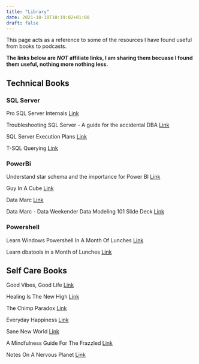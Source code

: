 ```yaml
---
title: "Library"
date: 2021-10-10T10:19:02+01:00
draft: false
---
```


This page acts as a reference to some of the resources I have found useful from books to podcasts. 

**The links below are ***NOT*** affiliate links, I am sharing them becuase I found them useful, nothing more nothing less.** 

## Technical Books

### SQL Server 

Pro SQL Server Internals [Link](https://www.amazon.co.uk/Pro-Server-Internals-Dmitri-Korotkevitch/dp/1484219635/ref=sr_1_1?dchild=1&keywords=Pro+SQL+Server+Internals&link_code=qs&qid=1633858116&qsid=258-5717528-6898663&sourceid=Mozilla-search&sr=8-1&sres=1484219635%2CB01HXJERTA%2C1484252543%2C1484219651%2CB00EKYXUO0%2C0470484284%2CB07FXCW836%2C1973136260%2CB079VDX9BM%2CB08191BQ8X%2CB00JDMQJYC%2CB0824466F3%2CB08W3TS6B2%2CB07V6CWS26%2CB08KGWGJHR%2CB08DG5X5NR&srpt=ABIS_BOOK)

Troubleshooting SQL Server - A guide for the accidental DBA [Link](https://www.amazon.co.uk/Troubleshooting-SQL-Server-Guide-Accidental/dp/1906434786/ref=sr_1_1?dchild=1&keywords=Troubleshooting+SQL+Server+-+A+guide+for+the+accidental+DBA&qid=1633858133&qsid=258-5717528-6898663&sr=8-1&sres=1906434786%2CB012HU9YDO%2CB08BS4PW1B%2CB01M6DDAGF%2CB08JH22W42%2CB015CDDPD8%2CB01H5N8XRQ%2CB074DXNT7V%2CB07MDMDQZL%2CB089K5P3TD%2CB08129JFBF%2CB07K2V9SFN%2CB08MTBXQLM%2CB07F8RKF2W%2CB07PNFTPGB%2CB015S0Y50C&srpt=ABIS_BOOK)

SQL Server Execution Plans [Link](https://www.amazon.co.uk/Server-Execution-Plans-Grant-Fritchey/dp/190643493X/ref=sxts_rp_s1_0?cv_ct_cx=SQL+Server+Execution+Plans&dchild=1&keywords=SQL+Server+Execution+Plans&pd_rd_i=190643493X&pd_rd_r=ee4ddf7c-1b8f-49c6-a371-a70dd39a393b&pd_rd_w=SVVxy&pd_rd_wg=0DvTL&pf_rd_p=ceacd189-2bf5-431e-8894-7c8195b61116&pf_rd_r=XBR47BZKD4EK5AEX041T&psc=1&qid=1633858145&sr=1-1-eecbb009-a700-4b7c-89a4-776abc2e4acc)

T-SQL Querying [Link](https://www.amazon.co.uk/T-SQL-Querying-Developer-Reference-Paperback/dp/0735685045/ref=sr_1_1?dchild=1&keywords=T-SQL+Querying&qid=1633858162&qsid=258-5717528-6898663&s=books&sr=1-1&sres=0735685045%2C1789348811%2CB011DAKCMQ%2C0735626030%2CB015X365KC%2CB002A7QBHW%2C0735623139%2CB00NBMFE32%2CB0012L0XM6%2C8375410543%2C150930200X%2C8375411582%2CB087QS91ZD%2C0135861446%2CB00JDMQIZW%2C1484255895&srpt=ABIS_BOOK)


### PowerBi

Understand star schema and the importance for Power BI [Link](https://docs.microsoft.com/en-us/power-bi/guidance/star-schema)

Guy In A Cube [Link](https://www.youtube.com/channel/UCFp1vaKzpfvoGai0vE5VJ0w)

Data Marc [Link](https://data-marc.com/)

Data Marc - Data Weekender Data Modeling 101 Slide Deck [Link](https://github.com/marclelijveld/Slide-decks/blob/master/2021/2021-11-06_Data%20Weekender%204.2%20-%20Online/2021-11-06_DataWeekender4.2_Data%20Modeling%20101.pdf)

### Powershell

Learn Windows Powershell In A Month Of Lunches [Link](https://www.manning.com/books/learn-windows-powershell-in-a-month-of-lunches-third-edition)

Learn dbatools in a Month of Lunches [Link](https://www.manning.com/books/learn-dbatools-in-a-month-of-lunches)

## Self Care Books

Good Vibes, Good Life [Link](https://www.amazon.co.uk/Good-Vibes-Life-Self-Love-Unlocking/dp/B08NW9TZN8/ref=sr_1_1?dchild=1&keywords=Good+Vibes%2C+Good+Life&qid=1633858402&qsid=258-5717528-6898663&sr=8-1&sres=1788171829%2C0678455694%2CB08RR5ZD1D%2C0810845865%2C9124039705%2CB08P3GWQGX%2C9021574772%2CB08Y4LD19G%2C9124115010%2C9124068438%2C9123969008%2C3499005255%2CB09HP26K6N%2CB084DGK3GR%2CB09HQ4BS1D%2CB09HFXSBQV&srpt=ABIS_BOOK)

Healing Is The New High [Link](https://www.amazon.co.uk/Healing-New-High-Overcoming-Emotional/dp/B08VSCNQVN/ref=sr_1_1?dchild=1&keywords=Healing+Is+The+New+High&qid=1633858413&qsid=258-5717528-6898663&s=audible&sr=1-1&sres=B08VSCNQVN%2CB08YNVJYGX%2CB08NW9TZN8%2CB07YSQBNSL%2CB07KWF2ZGV%2CB083XKJLXK%2CB00DNRJDFA%2CB084MBBBP7%2CB002SQ3E7U%2CB08129T3D2%2CB094T1LKJ9%2CB00EQUN98K%2CB002SQ8SKI%2CB00PRQQ9R0%2CB08W1ZPZRZ%2CB01LX6PGSR&srpt=ABIS_BOOK)

The Chimp Paradox [Link](https://www.amazon.co.uk/Chimp-Paradox-Acclaimed-Management-Confidence/dp/B006WCJ9OS/ref=sr_1_1?dchild=1&keywords=The+Chimp+Paradox&qid=1633858431&qsid=258-5717528-6898663&sr=8-1&sres=009193558X%2CB011O67TZW%2CB08KHGWZ3D%2C9123759666%2CB01KWJ5J5E%2C1787413713%2C9400505825%2CB01MEHLG7E%2C340675130X%2C1998991105%2CB07BZSBQYD%2CB0939M9N34%2C0008336539%2CB086Y7D5S2%2CB005JZD3B4%2C1953094066&srpt=ABIS_BOOK)

Everyday Happiness [Link](https://www.amazon.co.uk/Everyday-Happiness-Ways-Joyful-life/dp/0753731037/ref=sr_1_1?dchild=1&keywords=Everyday+Happiness&qid=1633858442&qsid=258-5717528-6898663&sr=8-1&sres=0753731037%2C0993189504%2C1786852438%2C1787836525%2C1935127845%2CB09HQ9QH27%2C0993189520%2C0957590709%2C1473674786%2CB09J3LJPWD%2C0753734257%2C0847869490%2C0241960088%2C1911600583%2CB00JJA5DTA%2C1518819915&srpt=ABIS_BOOK)

Sane New World [Link](https://www.amazon.co.uk/Sane-New-World-Taming-Mind/dp/B00I5R8DLI/ref=sr_1_1?dchild=1&keywords=Sane+New+World&qid=1633858453&qsid=258-5717528-6898663&sr=8-1&sres=B00I5R8DLI%2C1473636094%2CB00N4J3W8Q%2C9123938277%2C912388830X%2CB076MMKYQ5%2C9124052310%2C9123764058%2C0241294754%2CB01AJZ8ELC%2C1787399591%2CB07GPNTH39%2CB08S71687H%2C024140066X%2CB08BC18Y7D%2CB08FTZMYV9)

A Mindfulness Guide For The Frazzled [Link](https://www.amazon.co.uk/Mindfulness-Guide-Frazzled/dp/B01AIFVFNC/ref=sr_1_1?dchild=1&keywords=A+Mindfulness+Guide+For+The+Frazzled&qid=1633858463&qsid=258-5717528-6898663&sr=8-1&sres=024197206X%2C9123977612%2C9123777958%2C9124052310%2C9123764058%2C9766713014%2CB0982M5S8R%2C1787399591%2C1529105005%2C0751583170%2C1846044820%2C0241294754%2CB091KH37PJ%2CB00EOR0OLU%2C1785043439%2C1472980492&srpt=ABIS_BOOK) 

Notes On A Nervous Planet [Link](https://www.amazon.co.uk/Notes-on-a-Nervous-Planet/dp/B079SQR8W2/ref=sr_1_1?dchild=1&keywords=Notes+On+A+Nervous+Planet&qid=1633858474&qsid=258-5717528-6898663&sr=8-1&sres=1786892693%2C9123888210%2CB07S89CYLS%2C9123984007%2C9123759828%2C9124019380%2C1786892731%2C0349003645%2C0241503337%2C1782116826%2C1529105102%2C1529068177%2C0241251028%2C0008478295%2C178504222X%2C0241982103&srpt=ABIS_BOOK)